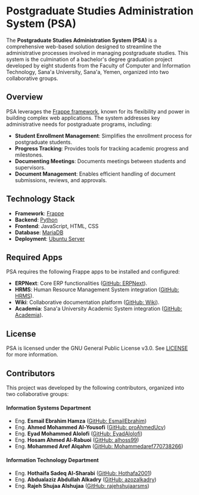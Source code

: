 # Postgraduate Studies Administration System (PSA)

The **Postgraduate Studies Administration System (PSA)** is a comprehensive web-based solution designed to streamline the administrative processes involved in managing postgraduate studies. This system is the culmination of a bachelor's degree graduation project developed by eight students from the Faculty of Computer and Information Technology, Sana'a University, Sana'a, Yemen, organized into two collaborative groups.


## Overview

PSA leverages the [Frappe framework](https://frappeframework.com/), known for its flexibility and power in building complex web applications. The system addresses key administrative needs for postgraduate programs, including:

- **Student Enrollment Management**: Simplifies the enrollment process for postgraduate students.
- **Progress Tracking**: Provides tools for tracking academic progress and milestones.
- **Documenting Meetings**: Documents meetings between students and supervisors.
- **Document Management**: Enables efficient handling of document submissions, reviews, and approvals.


## Technology Stack

- **Framework**: [Frappe](https://frappeframework.com/)
- **Backend**: [Python](https://www.python.org/)
- **Frontend**: JavaScript, HTML, CSS
- **Database**: [MariaDB](https://mariadb.org/)
- **Deployment**: [Ubuntu Server](https://ubuntu.com/server)


## Required Apps
PSA requires the following Frappe apps to be installed and configured:

- **ERPNext**: Core ERP functionalities ([GitHub: ERPNext](https://github.com/frappe/erpnext)).
- **HRMS**: Human Resource Management System integration ([GitHub: HRMS](https://github.com/frappe/hrms)).
- **Wiki**: Collaborative documentation platform ([GitHub: Wiki](https://github.com/frappe/wiki)).
- **Academia**: Sana'a University Academic System integration ([GitHub: Academia](https://github.com/Sana-a-Uni/Academia)).


## License

PSA is licensed under the GNU General Public License v3.0. See [LICENSE](license.txt) for more information.


## Contributors
This project was developed by the following contributors, organized into two collaborative groups:

#### Information Systems Department
- Eng. **Esmail Ebrahim Hamza** ([GitHub: EsmailEbrahim](https://github.com/EsmailEbrahim))
- Eng. **Ahmed Mohammed Al-Yousofi** ([GitHub: proAhmedUcv](https://github.com/proAhmedUcv))
- Eng. **Eyad Mohammed Alolofi** ([GitHub: EyadAlolofi](https://github.com/EyadAlolofi))
- Eng. **Hosam Ahmed Al-Rabuoi** ([GitHub: alhoss99](https://github.com/alhoss99))
- Eng. **Mohammed Aref Alqahm** ([GitHub: Mohammedaref770738266](https://github.com/Mohammedaref770738266))

#### Information Technology Department
- Eng. **Hothaifa Sadeq Al-Sharabi** ([GitHub: Hothafa2001](https://github.com/Hothafa2001))
- Eng. **Abdualaziz Abdullah Alkadry** ([GitHub: azozalkadry](https://github.com/azozalkadry))
- Eng. **Rajeh Shujaa Alshujaa** ([GitHub: rajehshujaarsms](https://github.com/rajehshujaarsms))
